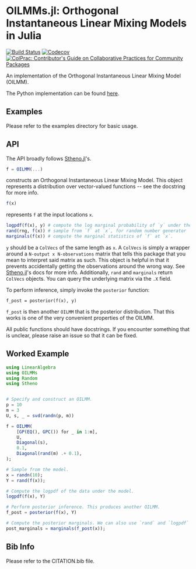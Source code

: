 # OILMMs.jl: Orthogonal Instantaneous Linear Mixing Models in Julia

<!-- [![Stable](https://img.shields.io/badge/docs-stable-blue.svg)](https://willtebbutt.github.io/OILMMs.jl/stable)
[![Dev](https://img.shields.io/badge/docs-dev-blue.svg)](https://willtebbutt.github.io/OILMMs.jl/dev) -->
[![Build Status](https://travis-ci.com/willtebbutt/OILMMs.jl.svg?branch=master)](https://travis-ci.com/willtebbutt/OILMMs.jl)
[![Codecov](https://codecov.io/gh/willtebbutt/OILMMs.jl/branch/master/graph/badge.svg)](https://codecov.io/gh/willtebbutt/OILMMs.jl)
[![ColPrac: Contributor's Guide on Collaborative Practices for Community Packages](https://img.shields.io/badge/ColPrac-Contributor's%20Guide-blueviolet)](https://github.com/SciML/ColPrac)

An implementation of the Orthogonal Instantaneous Linear Mixing Model (OILMM).

The Python implementation can be found [here](https://github.com/wesselb/oilmm).

## Examples

Please refer to the examples directory for basic usage.

## API

The API broadly follows [Stheno.jl](https://github.com/willtebbutt/Stheno.jl/)'s.
```julia
f = OILMM(...)
```
constructs an Orthogonal Instantaneous Linear Mixing Model. This object represents a distribution over vector-valued functions -- see the docstring for more info.

```julia
f(x)
```
represents `f` at the input locations `x`.
```julia
logpdf(f(x), y) # compute the log marginal probability of `y` under the model.
rand(rng, f(x)) # sample from `f` at `x`, for random number generator `rng`.
marginals(f(x)) # compute the marginal statistics of `f` at `x`.
```
`y` should be a `ColVecs` of the same length as `x`. A `ColVecs` is simply a wrapper around a `N-output x N-observations` matrix that tells this package that you mean to interpret said matrix as such. This object is helpful in that it prevents accidentally getting the observations around the wrong way. See [Stheno.jl](https://github.com/willtebbutt/Stheno.jl/)'s docs for more info.
Additionally, `rand` and `marginals` return `ColVecs` objects. You can query the underlying matrix via the `.X` field.

To perform inference, simply invoke the `posterior` function:
```
f_post = posterior(f(x), y)
```
`f_post` is then another `OILMM` that is the posterior distribution. That this works is one of the very convenient properties of the OILMM.

All public functions should have docstrings. If you encounter something that is unclear, please raise an issue so that it can be fixed.

## Worked Example

```julia
using LinearAlgebra
using OILMMs
using Random
using Stheno


# Specify and construct an OILMM.
p = 10
m = 3
U, s, _ = svd(randn(p, m))

f = OILMM(
    [GP(EQ(), GPC()) for _ in 1:m],
    U,
    Diagonal(s),
    0.1,
    Diagonal(rand(m) .+ 0.1),
);

# Sample from the model.
x = randn(10);
Y = rand(f(x));

# Compute the logpdf of the data under the model.
logpdf(f(x), Y)

# Perform posterior inference. This produces another OILMM.
f_post = posterior(f(x), Y)

# Compute the posterior marginals. We can also use `rand` and `logpdf` as before.
post_marginals = marginals(f_post(x));
```

## Bib Info
Please refer to the CITATION.bib file.
